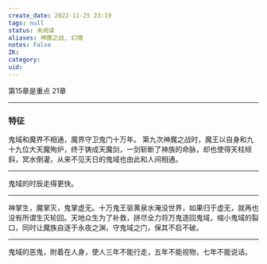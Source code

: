 ```yaml
---
create_date: 2022-11-25 23:19
tags: null
status: 未阅读 
aliases: 神魔之战, 幻境
notes: False
ZK: 
category: 
uid: 
---
```



第15章是重点
21章


---

### 特征

鬼域和魔界不相通，魔界守卫鬼门十万年。
第九次神魔之战时，魔王以自身和九十九位大天魔殉炉，终于铸成天魔剑，一剑斩断了神族的命脉，却也使得天柱倾斜，冥水倒灌，从来不见天日的鬼域也由此和人间相通。 

---

鬼域的时辰走得更快。

---
神掌生，魔掌灭，鬼掌虚无。十万鬼王驱黄泉水淹没世界，如果归于虚无，就再也没有所谓生灭轮回。天地众生为了补救，拼尽全力将万鬼逐回鬼域，缩小鬼域的裂口，同时让魔族自逐于永夜之渊，守鬼域之门，保其不启不破。

---
鬼域的恶鬼，附着在人身，使人三年不能行走，五年不能视物，七年不能说话。


[^1]: 鬼城 | 只有一座鬼城，有神识的鬼住在里面，鬼城和人间的通道很难打开，除了每年中元节鬼门大开，平时连通两界的除了靠怨灵秘术，就只有鬼王宫里的轮回井。鬼城空间破碎，没有固定路径。
[^2]: 王城 ｜鬼城里有三百六十个鬼王，分在不同空间的王城
[^3]: 王庭  | 鬼王的住所
[^4]: 轮回井 | 上有参天灵树，树下围着金井栏，中央一口小井，井里浮着一张弓，灵气充盈。井上有咒禁，轮回井沟通空间必须要引黄泉水，拉弓贯穿井底即可引黄泉水
[^5]: 凉殿 | 举办鬼王婚礼的地方
[^6]: 高台 | 越靠近王庭正中的高台，四周的鬼怪越像活人，高台前是黄金道
[^7]: 暗狱 | 不见天日，野鬼厉鬼的居所，阴日时这些鬼才能外出
[^8]: 山崖 | 天空昏黄，光线异常昏暗，半空里不时飘过绿幽幽的鬼火。地上寸草不生，树木枯死，乱石嶙峋。是鬼界的边缘
[^9]: 鬼域之门 | 也称鬼门，是鬼域通往外界的通道，由魔族镇守，位于永夜之渊一侧

  

